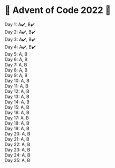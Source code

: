 # 🎄 Advent of Code 2022 🎄

Day 1: A✔️, B✔️\
Day 2: A✔️, B✔️\
Day 3: A✔️, B✔️\
Day 4: A✔️, B✔️\
Day 5: A, B\
Day 6: A, B\
Day 7: A, B\
Day 8: A, B\
Day 9: A, B\
Day 10: A, B\
Day 11: A, B\
Day 12: A, B\
Day 13: A, B\
Day 14: A, B\
Day 15: A, B\
Day 16: A, B\
Day 17: A, B\
Day 18: A, B\
Day 19: A, B\
Day 20: A, B\
Day 21: A, B\
Day 22: A, B\
Day 23: A, B\
Day 24: A, B\
Day 25: A, B
